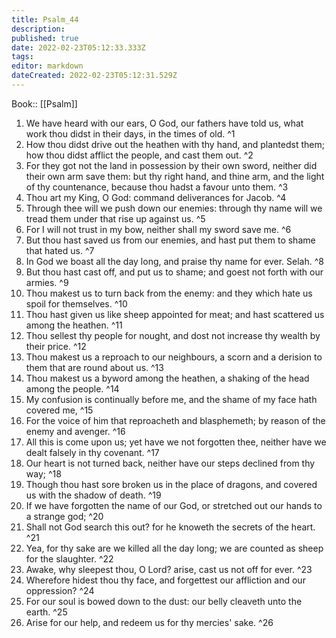```yaml
---
title: Psalm_44
description: 
published: true
date: 2022-02-23T05:12:33.333Z
tags: 
editor: markdown
dateCreated: 2022-02-23T05:12:31.529Z
---
```


 Book:: [[Psalm]]
 1. We have heard with our ears, O God, our fathers have told us, what work thou didst in their days, in the times of old. ^1
 2. How thou didst drive out the heathen with thy hand, and plantedst them; how thou didst afflict the people, and cast them out. ^2
 3. For they got not the land in possession by their own sword, neither did their own arm save them: but thy right hand, and thine arm, and the light of thy countenance, because thou hadst a favour unto them. ^3
 4. Thou art my King, O God: command deliverances for Jacob. ^4
 5. Through thee will we push down our enemies: through thy name will we tread them under that rise up against us. ^5
 6. For I will not trust in my bow, neither shall my sword save me. ^6
 7. But thou hast saved us from our enemies, and hast put them to shame that hated us. ^7
 8. In God we boast all the day long, and praise thy name for ever. Selah. ^8
 9. But thou hast cast off, and put us to shame; and goest not forth with our armies. ^9
 10. Thou makest us to turn back from the enemy: and they which hate us spoil for themselves. ^10
 11. Thou hast given us like sheep appointed for meat; and hast scattered us among the heathen. ^11
 12. Thou sellest thy people for nought, and dost not increase thy wealth by their price. ^12
 13. Thou makest us a reproach to our neighbours, a scorn and a derision to them that are round about us. ^13
 14. Thou makest us a byword among the heathen, a shaking of the head among the people. ^14
 15. My confusion is continually before me, and the shame of my face hath covered me, ^15
 16. For the voice of him that reproacheth and blasphemeth; by reason of the enemy and avenger. ^16
 17. All this is come upon us; yet have we not forgotten thee, neither have we dealt falsely in thy covenant. ^17
 18. Our heart is not turned back, neither have our steps declined from thy way; ^18
 19. Though thou hast sore broken us in the place of dragons, and covered us with the shadow of death. ^19
 20. If we have forgotten the name of our God, or stretched out our hands to a strange god; ^20
 21. Shall not God search this out? for he knoweth the secrets of the heart. ^21
 22. Yea, for thy sake are we killed all the day long; we are counted as sheep for the slaughter. ^22
 23. Awake, why sleepest thou, O Lord? arise, cast us not off for ever. ^23
 24. Wherefore hidest thou thy face, and forgettest our affliction and our oppression? ^24
 25. For our soul is bowed down to the dust: our belly cleaveth unto the earth. ^25
 26. Arise for our help, and redeem us for thy mercies' sake. ^26
